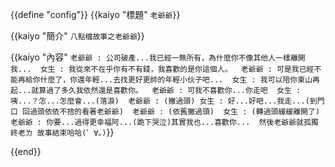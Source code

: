 {{define "config"}}
{{kaiyo "標題" `
老爺爺
`}}

{{kaiyo "簡介" `
八點檔故事之老爺爺
`}}

{{kaiyo "內容" `
老爺爺 : 公司破產...我已經一無所有，為什麼你不像其他人一樣離開我... 
女生 : 我從來不在乎你有不有錢，我喜歡的是你這個人。 
老爺爺 : 可是我已經不能再給你什麼了，你還年輕...去找更好更帥的年輕小伙子吧... 
女生 : 我可以陪你東山再起...就算過了多久我依然還是喜歡你。 
老爺爺 : 可我不喜歡你...你走吧 
女生 : 咦...？怎...怎麼會...(落淚) 
老爺爺 : (撇過頭) 女生 : 好...好吧...我走...(到門口 回過頭依依不捨的看著老爺爺) 
老爺爺 : (依舊撇過頭) 
女生 : (轉過頭緩緩離開了) 
老爺爺 : 你要...過得更幸福阿...(跪下哭泣)其實我也...喜歡你... 
然後老爺爺就孤獨終老ㄌ 故事結束哈哈(゜∀。)
`}}

{{end}}